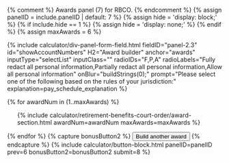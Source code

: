 {% comment %}
Awards panel (7) for RBCO.
{% endcomment %}
{% assign panelID = include.panelID | default: 7 %}
{% assign hide = 'display: block;' %}
{% if include.hide == 1 %} {% assign hide = 'display: none;' %} {% endif %}
{% assign maxAwards = 6 %}
<section id="panel-{{ panelID }}" class="calculator-panel" style="{{ hide }}"  markdown="1">

{% include calculator/div-panel-form-field.html
  fieldID="panel-2.3" id="showAccountNumbers"  H2="Award builder" anchor="awards"
  inputType="selectList" inputClass="" radioIDs="F,P,A"
  radioLabels="Fully redact all personal information,Partially redact all personal information,Allow all personal information"
  onBlur="buildStrings(0);" prompt="Please select one of the following based on the rules of your jurisdiction:"
  explanation=pay_schedule_explanation
%}

{% for awardNum in (1..maxAwards) %}
<ul id="{{awardNum}}awardActiveDiv" class="usa-accordion-bordered award {% if awardNum >= 2 %}hide{% endif %}">
{% include calculator/retirement-benefits-court-order/award-section.html awardNum=awardNum maxAwards=maxAwards %}
</ul>
{% endfor %}
{% capture bonusButton2 %}
<button type="button" class="usa-button-secondary build" onclick="activateAward();" markdown="1">Build another award</button>
{% endcapture %}
{% include calculator/button-block.html panelID=panelID prev=6 bonusButton2=bonusButton2 submit=8 %}

</section>
